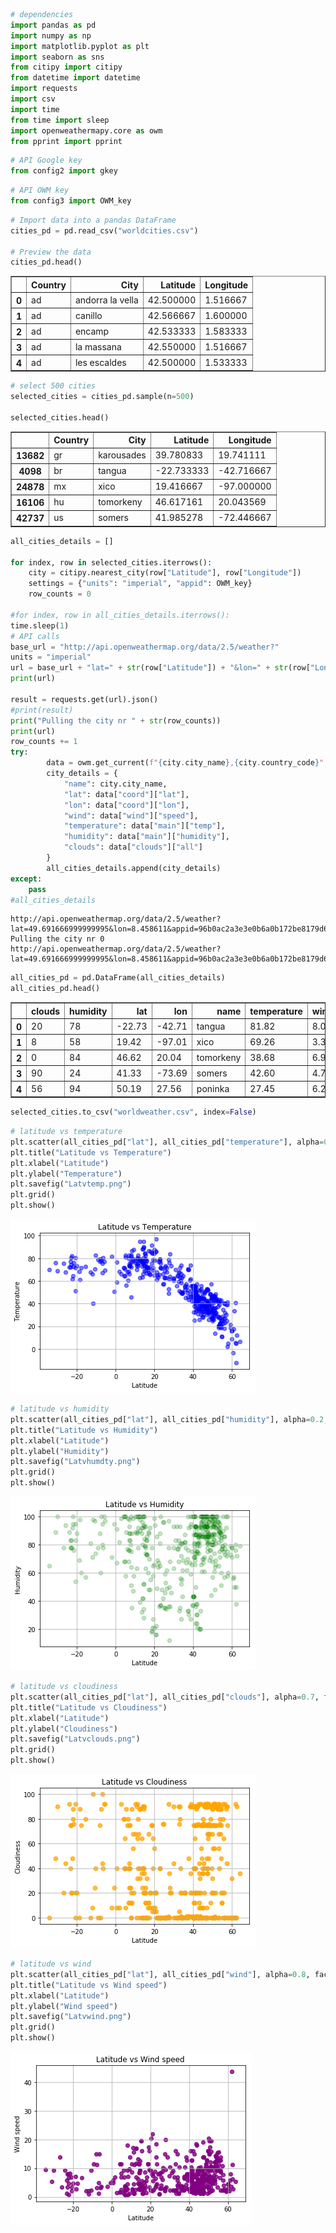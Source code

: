 

```python
# dependencies
import pandas as pd
import numpy as np
import matplotlib.pyplot as plt
import seaborn as sns
from citipy import citipy
from datetime import datetime
import requests
import csv
import time
from time import sleep
import openweathermapy.core as owm
from pprint import pprint
```


```python
# API Google key
from config2 import gkey
```


```python
# API OWM key
from config3 import OWM_key
```


```python
# Import data into a pandas DataFrame
cities_pd = pd.read_csv("worldcities.csv")

# Preview the data
cities_pd.head()
```




<div>
<style scoped>
    .dataframe tbody tr th:only-of-type {
        vertical-align: middle;
    }

    .dataframe tbody tr th {
        vertical-align: top;
    }

    .dataframe thead th {
        text-align: right;
    }
</style>
<table border="1" class="dataframe">
  <thead>
    <tr style="text-align: right;">
      <th></th>
      <th>Country</th>
      <th>City</th>
      <th>Latitude</th>
      <th>Longitude</th>
    </tr>
  </thead>
  <tbody>
    <tr>
      <th>0</th>
      <td>ad</td>
      <td>andorra la vella</td>
      <td>42.500000</td>
      <td>1.516667</td>
    </tr>
    <tr>
      <th>1</th>
      <td>ad</td>
      <td>canillo</td>
      <td>42.566667</td>
      <td>1.600000</td>
    </tr>
    <tr>
      <th>2</th>
      <td>ad</td>
      <td>encamp</td>
      <td>42.533333</td>
      <td>1.583333</td>
    </tr>
    <tr>
      <th>3</th>
      <td>ad</td>
      <td>la massana</td>
      <td>42.550000</td>
      <td>1.516667</td>
    </tr>
    <tr>
      <th>4</th>
      <td>ad</td>
      <td>les escaldes</td>
      <td>42.500000</td>
      <td>1.533333</td>
    </tr>
  </tbody>
</table>
</div>




```python
# select 500 cities
selected_cities = cities_pd.sample(n=500)

selected_cities.head()
```




<div>
<style scoped>
    .dataframe tbody tr th:only-of-type {
        vertical-align: middle;
    }

    .dataframe tbody tr th {
        vertical-align: top;
    }

    .dataframe thead th {
        text-align: right;
    }
</style>
<table border="1" class="dataframe">
  <thead>
    <tr style="text-align: right;">
      <th></th>
      <th>Country</th>
      <th>City</th>
      <th>Latitude</th>
      <th>Longitude</th>
    </tr>
  </thead>
  <tbody>
    <tr>
      <th>13682</th>
      <td>gr</td>
      <td>karousades</td>
      <td>39.780833</td>
      <td>19.741111</td>
    </tr>
    <tr>
      <th>4098</th>
      <td>br</td>
      <td>tangua</td>
      <td>-22.733333</td>
      <td>-42.716667</td>
    </tr>
    <tr>
      <th>24878</th>
      <td>mx</td>
      <td>xico</td>
      <td>19.416667</td>
      <td>-97.000000</td>
    </tr>
    <tr>
      <th>16106</th>
      <td>hu</td>
      <td>tomorkeny</td>
      <td>46.617161</td>
      <td>20.043569</td>
    </tr>
    <tr>
      <th>42737</th>
      <td>us</td>
      <td>somers</td>
      <td>41.985278</td>
      <td>-72.446667</td>
    </tr>
  </tbody>
</table>
</div>




```python
all_cities_details = []

for index, row in selected_cities.iterrows():
    city = citipy.nearest_city(row["Latitude"], row["Longitude"])
    settings = {"units": "imperial", "appid": OWM_key}
    row_counts = 0

#for index, row in all_cities_details.iterrows():
time.sleep(1)
# API calls
base_url = "http://api.openweathermap.org/data/2.5/weather?"
units = "imperial"
url = base_url + "lat=" + str(row["Latitude"]) + "&lon=" + str(row["Longitude"]) + "&appid=" + OWM_key + "&units=" +units
print(url)
    
result = requests.get(url).json()
#print(result)
print("Pulling the city nr " + str(row_counts))
print(url)
row_counts += 1
try:
        data = owm.get_current(f"{city.city_name},{city.country_code}", **settings)
        city_details = {
            "name": city.city_name,
            "lat": data["coord"]["lat"],
            "lon": data["coord"]["lon"],
            "wind": data["wind"]["speed"],
            "temperature": data["main"]["temp"],
            "humidity": data["main"]["humidity"],
            "clouds": data["clouds"]["all"]
        }
        all_cities_details.append(city_details)
except:
    pass
#all_cities_details
```

    http://api.openweathermap.org/data/2.5/weather?lat=49.691666999999995&lon=8.458611&appid=96b0ac2a3e3e0b6a0b172be8179d6152&units=imperial
    Pulling the city nr 0
    http://api.openweathermap.org/data/2.5/weather?lat=49.691666999999995&lon=8.458611&appid=96b0ac2a3e3e0b6a0b172be8179d6152&units=imperial



```python
all_cities_pd = pd.DataFrame(all_cities_details)
all_cities_pd.head()
```




<div>
<style scoped>
    .dataframe tbody tr th:only-of-type {
        vertical-align: middle;
    }

    .dataframe tbody tr th {
        vertical-align: top;
    }

    .dataframe thead th {
        text-align: right;
    }
</style>
<table border="1" class="dataframe">
  <thead>
    <tr style="text-align: right;">
      <th></th>
      <th>clouds</th>
      <th>humidity</th>
      <th>lat</th>
      <th>lon</th>
      <th>name</th>
      <th>temperature</th>
      <th>wind</th>
    </tr>
  </thead>
  <tbody>
    <tr>
      <th>0</th>
      <td>20</td>
      <td>78</td>
      <td>-22.73</td>
      <td>-42.71</td>
      <td>tangua</td>
      <td>81.82</td>
      <td>8.05</td>
    </tr>
    <tr>
      <th>1</th>
      <td>8</td>
      <td>58</td>
      <td>19.42</td>
      <td>-97.01</td>
      <td>xico</td>
      <td>69.26</td>
      <td>3.38</td>
    </tr>
    <tr>
      <th>2</th>
      <td>0</td>
      <td>84</td>
      <td>46.62</td>
      <td>20.04</td>
      <td>tomorkeny</td>
      <td>38.68</td>
      <td>6.93</td>
    </tr>
    <tr>
      <th>3</th>
      <td>90</td>
      <td>24</td>
      <td>41.33</td>
      <td>-73.69</td>
      <td>somers</td>
      <td>42.60</td>
      <td>4.70</td>
    </tr>
    <tr>
      <th>4</th>
      <td>56</td>
      <td>94</td>
      <td>50.19</td>
      <td>27.56</td>
      <td>poninka</td>
      <td>27.45</td>
      <td>6.29</td>
    </tr>
  </tbody>
</table>
</div>




```python
selected_cities.to_csv("worldweather.csv", index=False)
```


```python
# latitude vs temperature
plt.scatter(all_cities_pd["lat"], all_cities_pd["temperature"], alpha=0.5, facecolor="blue", linewidth = 1.4)
plt.title("Latitude vs Temperature")
plt.xlabel("Latitude")
plt.ylabel("Temperature")
plt.savefig("Latvtemp.png")
plt.grid()
plt.show()
```


![png](output_8_0.png)



```python
# latitude vs humidity
plt.scatter(all_cities_pd["lat"], all_cities_pd["humidity"], alpha=0.2, facecolor="green", linewidth = 1.9)
plt.title("Latitude vs Humidity")
plt.xlabel("Latitude")
plt.ylabel("Humidity")
plt.savefig("Latvhumdty.png")
plt.grid()
plt.show()
```


![png](output_9_0.png)



```python
# latitude vs cloudiness
plt.scatter(all_cities_pd["lat"], all_cities_pd["clouds"], alpha=0.7, facecolor="orange", linewidth = 1.9)
plt.title("Latitude vs Cloudiness")
plt.xlabel("Latitude")
plt.ylabel("Cloudiness")
plt.savefig("Latvclouds.png")
plt.grid()
plt.show()
```


![png](output_10_0.png)



```python
# latitude vs wind
plt.scatter(all_cities_pd["lat"], all_cities_pd["wind"], alpha=0.8, facecolor="purple", linewidth = 1.3)
plt.title("Latitude vs Wind speed")
plt.xlabel("Latitude")
plt.ylabel("Wind speed")
plt.savefig("Latvwind.png")
plt.grid()
plt.show()
```


![png](output_11_0.png)

